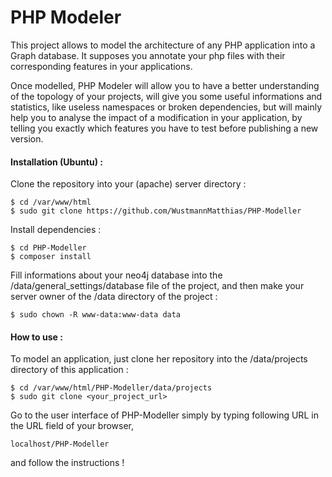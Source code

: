# PHP Modeler
This project allows to model the architecture of any PHP application into a Graph database. It supposes you annotate your php files with their corresponding features in your applications.

Once modelled, PHP Modeler will allow you to have a better understanding of the topology of your projects, will give you some useful informations and statistics, like useless namespaces or broken dependencies, but will mainly help you to analyse the impact of a modification in your application, by telling you exactly which features you have to test before publishing a new version.


#### Installation (Ubuntu) :

Clone the repository into your (apache) server directory : 
```console
$ cd /var/www/html
$ sudo git clone https://github.com/WustmannMatthias/PHP-Modeller
```

Install dependencies : 
```
$ cd PHP-Modeller
$ composer install

```

Fill informations about your neo4j database into the /data/general_settings/database file of the project, and then make your server owner of the /data directory of the project : 
```
$ sudo chown -R www-data:www-data data
```

#### How to use :

To model an application, just clone her repository into the /data/projects directory of this application : 
```
$ cd /var/www/html/PHP-Modeller/data/projects
$ sudo git clone <your_project_url>
```

Go to the user interface of PHP-Modeller simply by typing following URL in the URL field of your browser, 
```
localhost/PHP-Modeller
```
and follow the instructions !

